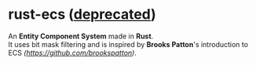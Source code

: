 # rust-ecs ([deprecated](https://github.com/drownedNonsense/hopper))

An **Entity Component System** made in **Rust**.\
It uses bit mask filtering and is inspired by **Brooks Patton**'s introduction to ECS _(https://github.com/brookspatton)_.
